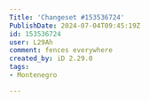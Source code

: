 ```yaml
---
Title: 'Changeset #153536724'
PublishDate: 2024-07-04T09:45:19Z
id: 153536724
user: L29Ah
comment: fences everywhere
created_by: iD 2.29.0
tags:
- Montenegro

---
```

